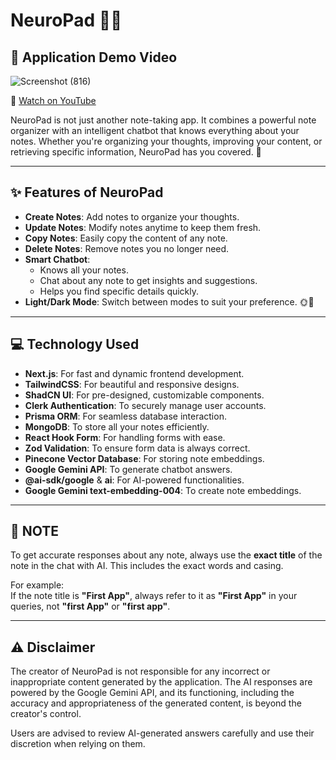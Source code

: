 # NeuroPad 📝🤖

## 🎥 Application Demo Video

![Screenshot (816)](https://github.com/user-attachments/assets/004971af-0c50-432e-8926-c335ff6578c5)

🔗 [Watch on YouTube](https://www.youtube.com/watch?v=ZSntq5WxE7A) 


NeuroPad is not just another note-taking app. It combines a powerful note organizer with an intelligent chatbot that knows everything about your notes. Whether you're organizing your thoughts, improving your content, or retrieving specific information, NeuroPad has you covered. 🌟

---

## ✨ Features of NeuroPad

- **Create Notes**: Add notes to organize your thoughts.
- **Update Notes**: Modify notes anytime to keep them fresh.
- **Copy Notes**: Easily copy the content of any note.
- **Delete Notes**: Remove notes you no longer need.
- **Smart Chatbot**:  
  - Knows all your notes.
  - Chat about any note to get insights and suggestions. 
  - Helps you find specific details quickly.    
- **Light/Dark Mode**: Switch between modes to suit your preference. 🌞🌙

---

## 💻 Technology Used

- **Next.js**: For fast and dynamic frontend development.
- **TailwindCSS**: For beautiful and responsive designs.
- **ShadCN UI**: For pre-designed, customizable components.
- **Clerk Authentication**: To securely manage user accounts.
- **Prisma ORM**: For seamless database interaction.
- **MongoDB**: To store all your notes efficiently.
- **React Hook Form**: For handling forms with ease.
- **Zod Validation**: To ensure form data is always correct.
- **Pinecone Vector Database**: For storing note embeddings.
- **Google Gemini API**: To generate chatbot answers.
- **@ai-sdk/google** & **ai**: For AI-powered functionalities.
- **Google Gemini text-embedding-004**: To create note embeddings.

---

## 📌 NOTE

To get accurate responses about any note, always use the **exact title** of the note in the chat with AI. This includes the exact words and casing.

For example:  
If the note title is **"First App"**, always refer to it as **"First App"** in your queries, not **"first App"** or **"first app"**.

---

## ⚠️ Disclaimer

The creator of NeuroPad is not responsible for any incorrect or inappropriate content generated by the application. The AI responses are powered by the Google Gemini API, and its functioning, including the accuracy and appropriateness of the generated content, is beyond the creator's control.  

Users are advised to review AI-generated answers carefully and use their discretion when relying on them.
